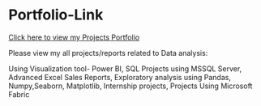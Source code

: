 # Portfolio-Link

[Click here to view my Projects Portfolio ](https://www.datascienceportfol.io/prabhjotkaur12345)

Please view my all projects/reports related to Data analysis:

Using Visualization tool- Power BI, 
SQL Projects using MSSQL Server,
Advanced Excel Sales Reports, 
Exploratory analysis using Pandas, Numpy,Seaborn, Matplotlib,
Internship projects,
Projects Using Microsoft Fabric




